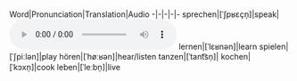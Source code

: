 Word|Pronunciation|Translation|Audio
-|-|-|-|-
sprechen|[ˈʃpʁɛçn̩]|speak|<audio controls><source src="https://cdn.duden.de/_media_/audio/ID4113087_120708383.mp3" type="audio/mp3"></audio>
lernen|[ˈlɛʁnən]|learn
spielen|[ˈʃpiːlən]|play
hören|[ˈhøːʁən]|hear/listen
tanzen|[ˈtant͡sn̩]|
kochen|[ˈkɔxn̩]|cook
leben|[ˈleːbn̩]|live

<!--stackedit_data:
eyJoaXN0b3J5IjpbMTU2MTYyNDM5MiwxNTc3NDEwMjE5XX0=
-->